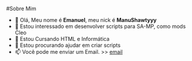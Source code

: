 #Sobre Mim

- 👋 Olá, Meu nome é **Emanuel**, meu nick é **ManuShawtyyy**
- 👀 Estou interessado em desenvolver scripts para SA-MP, como mods Cleo
- 🌱 Estou Cursando HTML e Informática
- 💞️ Estou procurando ajudar em criar scripts
- 📫 Você pode me enviar um Email. >> [email](emanuelleeeonardo@gmail.com)

<!---
ManuShawtyyy/ManuShawtyyy is a ✨ special ✨ repository because its `README.md` (this file) appears on your GitHub profile.
You can click the Preview link to take a look at your changes.
--->
